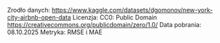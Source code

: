 Zrodło danych:
https://www.kaggle.com/datasets/dgomonov/new-york-city-airbnb-open-data
Licenzja:
CC0: Public Domain
https://creativecommons.org/publicdomain/zero/1.0/
Data pobrania:
08.10.2025
Metryka: RMSE i MAE
